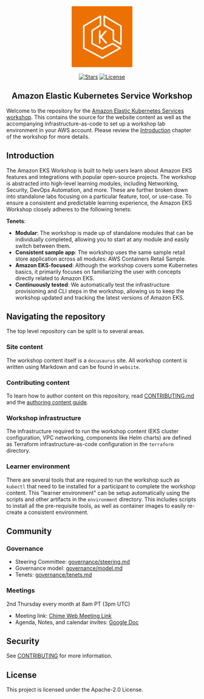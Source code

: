 <div align="center">
  <a href="https://eksworkshop.com" target="_blank" rel="noopener noreferrer">
    <picture>
      <img width="160" src="docs/images/eks.png" alt="Amazon Elastic Kubernetes Service logo">
    </picture>
  </a>
  
  <br/>

  <div align="center">

[![Stars](https://img.shields.io/github/stars/aws-samples/eks-workshop-v2)](LICENSE)
[![License](https://img.shields.io/github/license/aws-samples/eks-workshop-v2)](LICENSE)

  </div>

  <strong>
  <h2>Amazon Elastic Kubernetes Service Workshop</h2>
  </strong>
</div>

Welcome to the repository for the [Amazon Elastic Kubernetes Services workshop](https://eksworkshop.com). This contains the source for the website content as well as the accompanying infrastructure-as-code to set up a workshop lab environment in your AWS account. Please review the [Introduction](https://www.eksworkshop.com/docs/introduction/) chapter of the workshop for more details.

## Introduction

The Amazon EKS Workshop is built to help users learn about Amazon EKS features and integrations with popular open-source projects. The workshop is abstracted into high-level learning modules, including Networking, Security, DevOps Automation, and more. These are further broken down into standalone labs focusing on a particular feature, tool, or use-case. To ensure a consistent and predictable learning experience, the Amazon EKS Workshop closely adheres to the following tenets:

**Tenets**:

- **Modular**: The workshop is made up of standalone modules that can be individually completed, allowing you to start at any module and easily switch between them.
- **Consistent sample app**: The workshop uses the same sample retail store application across all modules: AWS Containers Retail Sample.
- **Amazon EKS-focused**: Although the workshop covers some Kubernetes basics, it primarily focuses on familiarizing the user with concepts directly related to Amazon EKS.
- **Continuously tested**: We automatically test the infrastructure provisioning and CLI steps in the workshop, allowing us to keep the workshop updated and tracking the latest versions of Amazon EKS.

## Navigating the repository

The top level repository can be split is to several areas.

### Site content

The workshop content itself is a `docusaurus` site. All workshop content is written using Markdown and can be found in `website`.

### Contributing content

To learn how to author content on this repository, read [CONTRIBUTING.md](CONTRIBUTING.md) and the [authoring content guide](docs/authoring_content.md).

### Workshop infrastructure

The infrastructure required to run the workshop content (EKS cluster configuration, VPC networking, components like Helm charts) are defined as Terraform infrastructure-as-code configuration in the `terraform` directory.

### Learner environment

There are several tools that are required to run the workshop such as `kubectl` that need to be installed for a participant to complete the workshop content. This "learner environment" can be setup automatically using the scripts and other artifacts in the `environment` directory. This includes scripts to install all the pre-requisite tools, as well as container images to easily re-create a consistent environment.

## Community

### Governance

- Steering Committee: [governance/steering.md](governance/steering.md)
- Governance model: [governance/model.md](governance/model.md)
- Tenets: [governance/tenets.md](governance/tenets.md)

### Meetings

2nd Thursday every month at 8am PT (3pm UTC)

- Meeting link: [Chime Web Meeting Link](https://chime.aws/8607878433)
- Agenda, Notes, and calendar invites: [Google Doc](https://docs.google.com/document/d/1hYjhBhPvLVMf7gunooM-kE0wptMjMIORCmI2BOedCWI/edit?usp=sharing)

## Security

See [CONTRIBUTING](CONTRIBUTING.md#security-issue-notifications) for more information.

## License

This project is licensed under the Apache-2.0 License.
